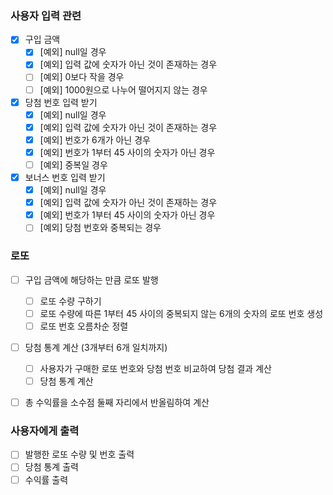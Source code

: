 ### 사용자 입력 관련

- [x]  구입 금액
    - [x]  [예외] null일 경우
    - [x]  [예외] 입력 값에 숫자가 아닌 것이 존재하는 경우
    - [ ]  [예외] 0보다 작을 경우
    - [ ]  [예외] 1000원으로 나누어 떨어지지 않는 경우
- [x]  당첨 번호 입력 받기
    - [x]  [예외] null일 경우
    - [x]  [예외] 입력 값에 숫자가 아닌 것이 존재하는 경우
    - [x]  [예외] 번호가 6개가 아닌 경우
    - [x]  [예외] 번호가 1부터 45 사이의 숫자가 아닌 경우
    - [ ]  [예외] 중복일 경우
- [x]  보너스 번호 입력 받기
    - [x]  [예외] null일 경우
    - [x]  [예외] 입력 값에 숫자가 아닌 것이 존재하는 경우
    - [x]  [예외] 번호가 1부터 45 사이의 숫자가 아닌 경우
    - [ ]  [예외] 당첨 번호와 중복되는 경우

### 로또

- [ ]  구입 금액에 해당하는 만큼 로또 발행
    - [ ]  로또 수량 구하기
    - [ ]  로또 수량에 따른 1부터 45 사이의 중복되지 않는 6개의 숫자의 로또 번호 생성
    - [ ]  로또 번호 오름차순 정렬
- [ ]  당첨 통계 계산 (3개부터 6개 일치까지)
    - [ ]  사용자가 구매한 로또 번호와 당첨 번호 비교하여 당첨 결과 계산
    - [ ]  당첨 통계 계산
- [ ]  총 수익률을 소수점 둘째 자리에서 반올림하여 계산



### 사용자에게 출력

- [ ]  발행한 로또 수량 및 번호 출력
- [ ]  당첨 통계 출력
- [ ]  수익률 출력